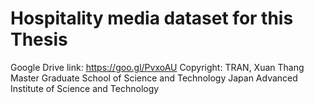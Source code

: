 # Hospitality media dataset for this Thesis
Google Drive link: https://goo.gl/PvxoAU
Copyright: 
TRAN, Xuan Thang
Master
Graduate School of Science and Technology
Japan Advanced Institute of Science and Technology
